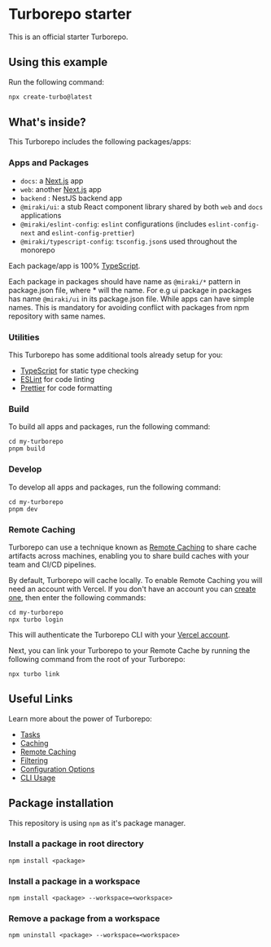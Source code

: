 # Turborepo starter

This is an official starter Turborepo.

## Using this example

Run the following command:

```sh
npx create-turbo@latest
```

## What's inside?

This Turborepo includes the following packages/apps:

### Apps and Packages

- `docs`: a [Next.js](https://nextjs.org/) app
- `web`: another [Next.js](https://nextjs.org/) app
- `backend` : NestJS backend app
- `@miraki/ui`: a stub React component library shared by both `web` and `docs` applications
- `@miraki/eslint-config`: `eslint` configurations (includes `eslint-config-next` and `eslint-config-prettier`)
- `@miraki/typescript-config`: `tsconfig.json`s used throughout the monorepo

Each package/app is 100% [TypeScript](https://www.typescriptlang.org/).


Each package in packages should have name as `@miraki/*` pattern in package.json file, where * will the name. For e.g ui package in packages has name `@miraki/ui` in its package.json file. While apps can have simple names. This is mandatory for avoiding conflict with packages from npm repository with same names.

### Utilities

This Turborepo has some additional tools already setup for you:

- [TypeScript](https://www.typescriptlang.org/) for static type checking
- [ESLint](https://eslint.org/) for code linting
- [Prettier](https://prettier.io) for code formatting

### Build

To build all apps and packages, run the following command:

```
cd my-turborepo
pnpm build
```

### Develop

To develop all apps and packages, run the following command:

```
cd my-turborepo
pnpm dev
```

### Remote Caching

Turborepo can use a technique known as [Remote Caching](https://turbo.build/repo/docs/core-concepts/remote-caching) to share cache artifacts across machines, enabling you to share build caches with your team and CI/CD pipelines.

By default, Turborepo will cache locally. To enable Remote Caching you will need an account with Vercel. If you don't have an account you can [create one](https://vercel.com/signup), then enter the following commands:

```
cd my-turborepo
npx turbo login
```

This will authenticate the Turborepo CLI with your [Vercel account](https://vercel.com/docs/concepts/personal-accounts/overview).

Next, you can link your Turborepo to your Remote Cache by running the following command from the root of your Turborepo:

```
npx turbo link
```

## Useful Links

Learn more about the power of Turborepo:

- [Tasks](https://turbo.build/repo/docs/core-concepts/monorepos/running-tasks)
- [Caching](https://turbo.build/repo/docs/core-concepts/caching)
- [Remote Caching](https://turbo.build/repo/docs/core-concepts/remote-caching)
- [Filtering](https://turbo.build/repo/docs/core-concepts/monorepos/filtering)
- [Configuration Options](https://turbo.build/repo/docs/reference/configuration)
- [CLI Usage](https://turbo.build/repo/docs/reference/command-line-reference)


## Package installation
This repository is using `npm` as it's package manager.

### Install a package in root directory
```
npm install <package>
```

### Install a package in a workspace
```
npm install <package> --workspace=<workspace>
```

### Remove a package from a workspace
```
npm uninstall <package> --workspace=<workspace>
```